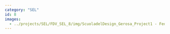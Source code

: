 ```yaml
---
category: "SEL"
id: 8
images:
  - ../projects/SEL/FDV_SEL_8/img/ScuoladelDesign_Gerosa_Project1 - Federica Guarnieri.jpg
---
```

